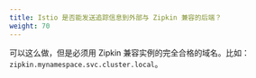 ```yaml
---
title: Istio 是否能发送追踪信息到外部与 Zipkin 兼容的后端？
weight: 70
---
```


可以这么做，但是必须用 Zipkin 兼容实例的完全合格的域名。比如：`zipkin.mynamespace.svc.cluster.local`。
